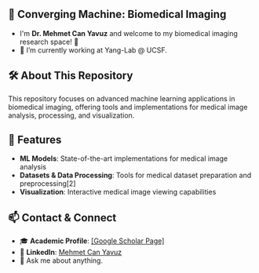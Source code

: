 ## 🔬 Converging Machine: Biomedical Imaging
- I'm **Dr. Mehmet Can Yavuz** and welcome to my biomedical imaging research space! 🎯
- 🔭 I’m currently working at Yang-Lab @ UCSF.

## 🛠️ About This Repository

This repository focuses on advanced machine learning applications in biomedical imaging, offering tools and implementations for medical image analysis, processing, and visualization.

## 🚀 Features

- **ML Models**: State-of-the-art implementations for medical image analysis
- **Datasets & Data Processing**: Tools for medical dataset preparation and preprocessing[2]
- **Visualization**: Interactive medical image viewing capabilities

## 📫 Contact & Connect

- 🎓 **Academic Profile**: [[Google Scholar Page]](https://scholar.google.com/citations?user=LbWQgRsAAAAJ)
- 🔗 **LinkedIn**: [Mehmet Can Yavuz](https://www.linkedin.com/in/mcanyavuz/)
- 💬 Ask me about anything.
  

